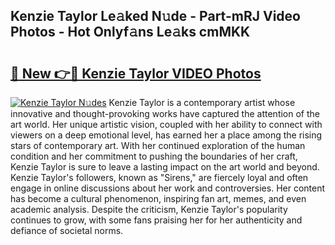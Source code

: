 ## Kenzie Taylor Le𝚊ked N𝚞de - Part-mRJ Video Photos - Hot Onlyf𝚊ns Le𝚊ks cmMKK

# <h2><a href="http://ac4569.deff.icu/?id=Kenzie+Taylor">🔗 New 👉🔴 Kenzie Taylor VIDEO Photos</a></h2>

[![Kenzie Taylor N𝚞des](https://i.imgur.com/rIISA9y.gif)](http://ac4569.deff.icu/?id=Kenzie+Taylor)
Kenzie Taylor is a contemporary artist whose innovative and thought-provoking works have captured the attention of the art world. Her unique artistic vision, coupled with her ability to connect with viewers on a deep emotional level, has earned her a place among the rising stars of contemporary art. With her continued exploration of the human condition and her commitment to pushing the boundaries of her craft, Kenzie Taylor is sure to leave a lasting impact on the art world and beyond. Kenzie Taylor's followers, known as "Sirens," are fiercely loyal and often engage in online discussions about her work and controversies. Her content has become a cultural phenomenon, inspiring fan art, memes, and even academic analysis. Despite the criticism, Kenzie Taylor's popularity continues to grow, with some fans praising her for her authenticity and defiance of societal norms.
